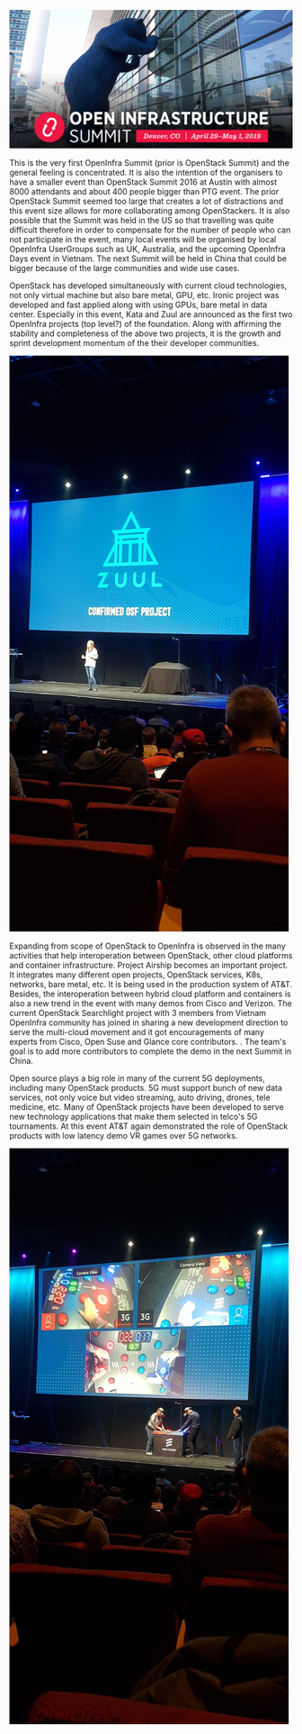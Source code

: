 ![image1](../pictures/denver3.png)

This is the very first OpenInfra Summit (prior is OpenStack Summit) and the general feeling is concentrated. It is also the intention of the organisers to have a smaller event than OpenStack Summit 2016 at Austin with almost 8000 attendants and about 400 people bigger than PTG event. The prior OpenStack Summit seemed too large that creates a lot of distractions and this event size allows for more collaborating among OpenStackers. It is also possible that the Summit was held in the US so that travelling was quite difficult therefore in order to compensate for the number of people who can not participate in the event, many local events will be organised by local OpenInfra UserGroups such as UK, Australia, and the upcoming OpenInfra Days event in Vietnam. The next Summit will be held in China that could be bigger because of the large communities and wide use cases.

OpenStack has developed simultaneously with current cloud technologies, not only virtual machine but also bare metal, GPU, etc. Ironic project was developed and fast applied along with using GPUs, bare metal in data center. Especially in this event, Kata and Zuul are announced as the first two OpenInfra projects (top level?) of the foundation. Along with affirming the stability and completeness of the above two projects, it is the growth and sprint development momentum of the their developer communities. 

![image2](../pictures/denver2.jpg)

Expanding from scope of OpenStack to OpenInfra is observed in the many activities that help interoperation between OpenStack, other cloud platforms and container infrastructure. Project Airship becomes an important project. It integrates many different open projects, OpenStack services, K8s, networks, bare metal, etc. It is being used in the production system of AT&T. Besides, the interoperation between hybrid cloud platform and containers is also a new trend in the event with many demos from Cisco and Verizon. The current OpenStack Searchlight project with 3 members from Vietnam OpenInfra community has joined in sharing a new development direction to serve the multi-cloud movement and it got encouragements of many experts from Cisco, Open Suse and Glance core contributors. . The team's goal is to add more contributors to complete the demo in the next Summit in China.

Open source plays a big role in many of the current 5G deployments, including many OpenStack products. 5G must support bunch of new data services, not only voice but video streaming, auto driving, drones, tele medicine, etc. Many of OpenStack projects have been developed to serve new technology applications that make them selected in telco's 5G tournaments. At this event AT&T again demonstrated the role of OpenStack products with low latency demo VR games over 5G networks.

![image1](../pictures/denver1.jpg)
